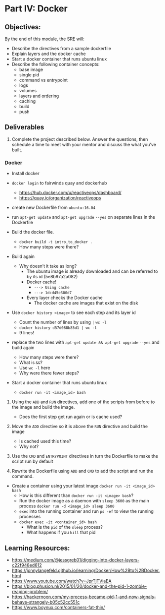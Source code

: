 # Part IV: Docker

## Objectives: 
By the end of this module, the SRE will: 
- Describe the directives from a sample dockerfile 
- Explain layers and the docker cache 
- Start a docker container that runs ubuntu linux 
- Describe the following container concepts:
  - base image
  - single pid
  - command vs entrypoint
  - logs
  - volumes
  - layers and ordering
  - caching
  - build
  - push

## Deliverables 
1. Complete the project described below. Answer the questions, then schedule a time to meet with your mentor and discuss the what you've built.  

### Docker 
  - Install docker
  - `docker login` to fairwinds quay and dockerhub
    - https://hub.docker.com/u/reactiveops/dashboard/
    - https://quay.io/organization/reactiveops
  - create new Dockerfile from `ubuntu:16.04`
  - run  `apt-get update` and `apt-get upgrade` `--yes` on separate lines in the Dockerfile
  - Build the docker file.  
    - `docker build -t intro_to_docker .`
    - How many steps were there?
      
  - Build again
    - Why doesn’t it take as long?
      - The ubuntu image is already downloaded and can be referred to by its id (5e8b97a2a082)
      - Docker cache!
        - `---> Using cache`
        -  `---> 1dcd45e300d7`
      - Every layer checks the Docker cache
        - The docker cache are images that exist on the disk 
  - Use `docker history <image>` to see each step and its layer id
    - Count the number of lines by using `|` `wc -l` 
    - `docker history d57d088b85d1 | wc -l` 
    - 9 lines! 
  - replace the two lines with `apt-get update && apt-get upgrade` `--yes` and build again
    - How many steps were there? 
    - What is `&&`? 
    - Use `wc -l` here
    - Why were there fewer steps? 
- Start a docker container that runs ubuntu linux 
  - `docker run -it <image_id> bash` 
  
1.  Using the `ADD` and `RUN` directives, add one of the scripts from before to the image and build the image. 
    - Does the first step get run again or is cache used?
      
2. Move the `ADD` directive so it is above the `RUN` directive and build the image
    - Is cached used this time? 
    - Why not?
3. Use the `CMD` and `ENTRYPOINT` directives in turn the Dockerfile to make the script run by default
4. Rewrite the Dockerfile using `ADD`  and `CMD` to add the script and run the command.  

- Create a container using your latest image
`docker run -it <image_id> bash`
  - How is this different than `docker run -it <image> bash`?
  - Run the docker image as a daemon with `sleep 3600` as the main process
  `docker run -d <image_id> sleep 3600`
  - `exec` into the running container and run `ps -ef` to view the running processes
  - `docker exec -it <container_id> bash` 
    - What is the `pid` of the `sleep` process? 
    - What happens if you `kill` that pid

## Learning Resources: 

- https://medium.com/@jessgreb01/digging-into-docker-layers-c22f948ed612
- https://jonnylangefeld.github.io/learning/Docker/How%2Bto%2BDocker.html
- https://www.youtube.com/watch?v=JprTjTViaEA
- https://blog.phusion.nl/2015/01/20/docker-and-the-pid-1-zombie-reaping-problem/
- https://hackernoon.com/my-process-became-pid-1-and-now-signals-behave-strangely-b05c52cc551c
- https://www.boynux.com/containers-fat-thin/


